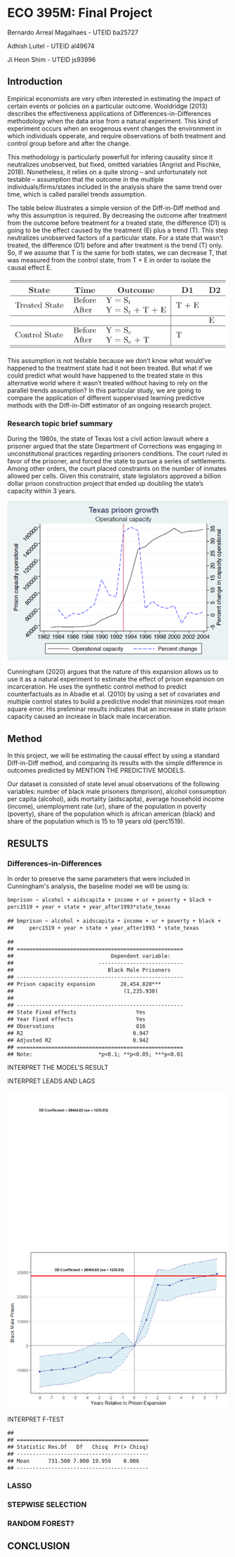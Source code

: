 ECO 395M: Final Project
=======================

Bernardo Arreal Magalhaes - UTEID ba25727

Adhish Luitel - UTEID al49674

Ji Heon Shim - UTEID js93996

Introduction
------------

Empirical economists are very often interested in estimating the impact
of certain events or policies on a particular outcome. Wooldridge (2013)
describes the effectiveness applications of Differences-in-Differences
methodology when the data arise from a natural experiment. This kind of
experiment occurs when an exogenous event changes the environment in
which individuals opperate, and require observations of both treatment
and control group before and after the change.

This methodology is particularly powerfull for infering causality since
it neutralizes unobserved, but fixed, omitted variables (Angrist and
Pischke, 2018). Nonetheless, it relies on a quite strong – and
unfortunately not testable – assumption that the outcome in the multiple
individuals/firms/states included in the analysis share the same trend
over time, which is called parallel trends assumption.

The table below illustrates a simple version of the Diff-in-Diff method
and why this assumption is required. By decreasing the outcome after
treatment from the outcome before treatment for a treated state, the
difference (D1) is going to be the effect caused by the treatment (E)
plus a trend (T). This step neutralizes unobserved factors of a
particular state. For a state that wasn't treated, the difference (D1)
before and after treatment is the trend (T) only. So, if we assume that
T is the same for both states, we can decrease T, that was measured from
the control state, from T + E in order to isolate the causal effect E.

![](https://raw.githubusercontent.com/bmagalhaes/ECO395M-Final-Project/master/4.0-table1.png)

This assumption is not testable because we don’t know what would’ve
happened to the treatment state had it not been treated. But what if we
could predict what would have happened to the treated state in this
alternative world where it wasn’t treated without having to rely on the
parallel trends assumption? In this particular study, we are going to
compare the application of different suppervised learning predictive
methods with the Diff-in-Diff estimator of an ongoing research project.

### Research topic brief summary

During the 1980s, the state of Texas lost a civil action lawsuit where a
prisoner argued that the state Department of Corrections was engaging in
unconstitutional practices regarding prisoners conditions. The court
ruled in favor of the prisoner, and forced the state to pursue a series
of settlements. Among other orders, the court placed constraints on the
number of inmates allowed per cells. Given this constraint, state
legislators approved a billion dollar prison construction project that
ended up doubling the state’s capacity within 3 years.

![](https://raw.githubusercontent.com/bmagalhaes/ECO395M-Final-Project/master/4.0-graph1.png)

Cunningham (2020) argues that the nature of this expansion allows us to
use it as a natural experiment to estimate the effect of prison
expansion on incarceration. He uses the synthetic control method to
predict counterfactuals as in Abadie et al. (2010) by using a set of
covariates and multiple control states to build a predictive model that
minimizes root mean square error. His preliminar results indicates that
an increase in state prison capacity caused an increase in black male
incarceration.

Method
------

In this project, we will be estimating the causal effect by using a
standard Diff-in-Diff method, and comparing its results with the simple
difference in outcomes predicted by MENTION THE PREDICTIVE MODELS.

Our dataset is consisted of state level anual observations of the
following variables: number of black male prisoners (bmprison), alcohol
consumption per capita (alcohol), aids mortality (aidscapita), average
household income (income), unemployment rate (ur), share of the
population in poverty (poverty), share of the population which is
african american (black) and share of the population which is 15 to 19
years old (perc1519).

RESULTS
-------

### Differences-in-Differences

In order to preserve the same parameters that were included in
Cunningham's analysis, the baseline model we will be using is:

    bmprison ~ alcohol + aidscapita + income + ur + poverty + black + perc1519 + year + state + year_after1993*state_texas

    ## bmprison ~ alcohol + aidscapita + income + ur + poverty + black + 
    ##     perc1519 + year + state + year_after1993 * state_texas

    ## 
    ## =====================================================
    ##                               Dependent variable:    
    ##                           ---------------------------
    ##                              Black Male Prisoners    
    ## -----------------------------------------------------
    ## Prison capacity expansion        28,454.820***       
    ##                                   (1,235.930)        
    ##                                                      
    ## -----------------------------------------------------
    ## State Fixed effects                   Yes            
    ## Year Fixed effects                    Yes            
    ## Observations                          816            
    ## R2                                   0.947           
    ## Adjusted R2                          0.942           
    ## =====================================================
    ## Note:                     *p<0.1; **p<0.05; ***p<0.01

INTERPRET THE MODEL'S RESULT

INTERPRET LEADS AND LAGS

![](Final_rmd_files/figure-markdown_strict/4.2.3-1.png)![](Final_rmd_files/figure-markdown_strict/4.2.3-2.png)

INTERPRET F-TEST

    ## 
    ## ==========================================
    ## Statistic Res.Df   Df   Chisq  Pr(> Chisq)
    ## ------------------------------------------
    ## Mean      731.500 7.000 19.959    0.006   
    ## ------------------------------------------

### LASSO

### STEPWISE SELECTION

### RANDOM FOREST?

CONCLUSION
----------
